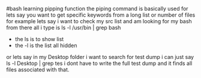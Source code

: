 #bash learning pipping function 
the piping command is basically used for lets say you want to get specific keywords from a long list or number of files
for example lets say i want to check my src list and am looking for my bash from there all i type is 
ls -l /usr/bin | grep bash
* the ls is to show list
* the -l is the list all hidden

or lets say in my Desktop folder i want to search for test dump i can just say ls -l Desktop | grep tes i dont have to write the full test dump and it finds all files associated with that. 

